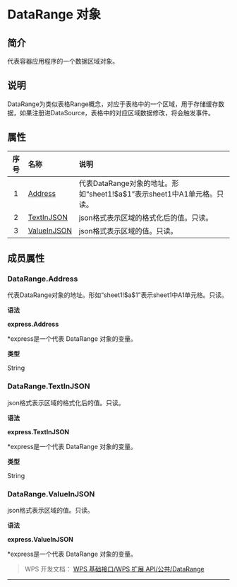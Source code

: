 # DataRange 对象

## 简介

代表容器应用程序的一个数据区域对象。

## 说明

DataRange为类似表格Range概念，对应于表格中的一个区域，用于存储缓存数据，如果注册进DataSource，表格中的对应区域数据修改，将会触发事件。

## 属性

| 序号 | 名称                                  | 说明                                                                     |
|:----:|:--------------------------------------|:-------------------------------------------------------------------------|
|  1   | [Address](#DataRange.Address)         | 代表DataRange对象的地址。形如“sheet1!\$a\$1”表示sheet1中A1单元格。只读。 |
|  2   | [TextInJSON](#DataRange.TextInJSON)   | json格式表示区域的格式化后的值。只读。                                   |
|  3   | [ValueInJSON](#DataRange.ValueInJSON) | json格式表示区域的值。只读。                                             |

## 成员属性

### DataRange.Address

代表DataRange对象的地址。形如“sheet1!\$a\$1”表示sheet1中A1单元格。只读。

**语法**

**express.Address**

\*express是一个代表 DataRange 对象的变量。

**类型**

String

### DataRange.TextInJSON

json格式表示区域的格式化后的值。只读。

**语法**

**express.TextInJSON**

\*express是一个代表 DataRange 对象的变量。

**类型**

String

### DataRange.ValueInJSON

json格式表示区域的值。只读。

**语法**

**express.ValueInJSON**

\*express是一个代表 DataRange 对象的变量。

> WPS 开发文档： [WPS 基础接口/WPS 扩展 API/公共/DataRange](https://qn.cache.wpscdn.cn/encs/doc/office_v19/index.htm)

------------------------------------------------------------------------
